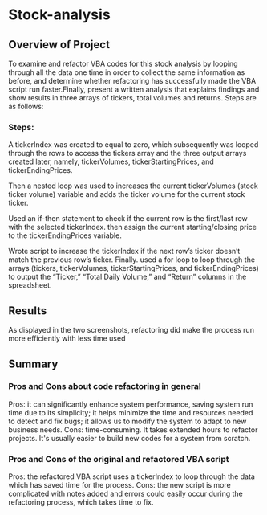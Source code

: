 # Stock-analysis

## Overview of Project
To examine and refactor VBA codes for this stock analysis by looping through all the data one time in order to collect the same information as before, and determine whether refactoring has successfully made the VBA script run faster.Finally, present a written analysis that explains findings and show results in three arrays of tickers, total volumes and returns. Steps are as follows:

### Steps:

A tickerIndex was created to equal to zero, which subsequently was looped through the rows to access the tickers array and the three output arrays created later, namely, tickerVolumes, tickerStartingPrices, and tickerEndingPrices. 

Then a nested loop was used to increases the current tickerVolumes (stock ticker volume) variable and adds the ticker volume for the current stock ticker.

Used an if-then statement to check if the current row is the first/last row with the selected tickerIndex. then assign the current starting/closing price to the tickerEndingPrices variable.

Wrote script to increase the tickerIndex if the next row’s ticker doesn’t match the previous row’s ticker. Finally. used a for loop to loop through the arrays (tickers, tickerVolumes, tickerStartingPrices, and tickerEndingPrices) to output the “Ticker,” “Total Daily Volume,” and “Return” columns in the spreadsheet.

## Results
As displayed in the two screenshots, refactoring did make the process run more efficiently with less time used

## Summary
### Pros and Cons about code refactoring in general
Pros: it can significantly enhance system performance, saving system run time due to its simplicity; it helps minimize the time and resources needed to detect and fix bugs; it allows us to modify the system to adapt to new business needs.
Cons: time-consuming. It takes extended hours to refactor projects. It's usually easier to build new codes for a system from scratch.

### Pros and Cons of the original and refactored VBA script
Pros: the refactored VBA script uses a tickerIndex to loop through the data which has saved time for the process.
Cons: the new script is more complicated with notes added and errors could easily occur during the refactoring process, which takes time to fix.

